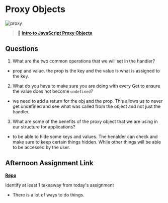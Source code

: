# Proxy Objects

![proxy](https://bcw.blob.core.windows.net/public/img/journals/5120113092091727)

> **📖 [Intro to JavaScript Proxy Objects](https://codeworksacademy.com/fs-student-guide/resources/wk3/03-Proxies)**

## Questions

1. What are the two common operations that we will set in the handler?
- prop and value. the prop is the key and the value is what is assigned to the key.
2. What do you have to make sure you are doing with every Get to ensure the value does not become `undefined`?
- we need to add a return for the obj and the prop. This allows us to never get undefined and see what was called from the object and not just the handler.
3. What are some of the benefits of the proxy object that we are using in our structure for applications?
- to be able to hide some keys and values. The henalder can check and make sure to keep certain things hidden. While other things will be able to be accessed by the user.
## Afternoon Assignment Link

**[Repo](https://github.com/laxmeyers/winter23_gregslist)**

Identify at least 1 takeaway from today's assignment
- There is a lot of ways to do things.